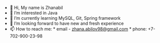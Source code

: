 - 👋 Hi, My name is Zhanabil
- 👀 I’m interested in Java
- 🌱 I’m currently learning MySQL, Git, Spring framework
- 💞️ I’m looking forward to have new and fresh experience 
- 📫 How to reach me: 
            * email - zhana.abilov98@gmail.com
            * phone: +7-702-900-23-98

<!---
Zhanabil/Zhanabil is a ✨ special ✨ repository because its `README.md` (this file) appears on your GitHub profile.
You can click the Preview link to take a look at your changes.
--->
